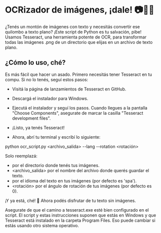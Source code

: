 # OCRizador de imágenes, ¡dale! 📷🔎✨
¿Tenés un montón de imágenes con texto y necesitás convertir ese quilombo a texto plano? ¡Este script de Python es tu salvación, pibe! Usamos Tesseract, una herramienta potente de OCR, para transformar todas las imágenes .png de un directorio que elijas en un archivo de texto plano.

## ¿Cómo lo uso, ché?
Es más fácil que hacer un asado. Primero necesitás tener Tesseract en tu compu. Si no lo tenés, seguí estos pasos:

- Visitá la página de lanzamientos de Tesseract en GitHub.
- Descargá el instalador para Windows.
- Ejecutá el instalador y seguí los pasos. Cuando llegues a la pantalla "Choose Components", asegurate de marcar la casilla "Tesseract development files".
- ¡Listo, ya tenés Tesseract!

- Ahora, abrí tu terminal y escribí lo siguiente:

python ocr_script.py <directorio> <archivo_salida> --lang <idioma> --rotation <rotación>
  
Solo reemplazá:

- <directorio> por el directorio donde tenés tus imágenes.
- <archivo_salida> por el nombre del archivo donde querés guardar el texto.
- <idioma> por el idioma del texto en tus imágenes (por defecto es 'spa').
- <rotación> por el ángulo de rotación de tus imágenes (por defecto es 0).

¡Y ya está, ché! 🎉 Ahora podés disfrutar de tu texto sin imágenes.

Asegurate de que el camino a tesseract.exe esté bien configurado en el script. El script y estas instrucciones suponen que estás en Windows y que Tesseract está instalado en la carpeta Program Files. Eso puede cambiar si estás usando otro sistema operativo.
